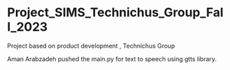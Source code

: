 # Project_SIMS_Technichus_Group_Fall_2023
Project based on  product development , Technichus Group
 
Aman Arabzadeh pushed the main.py for text to speech using gtts library.

